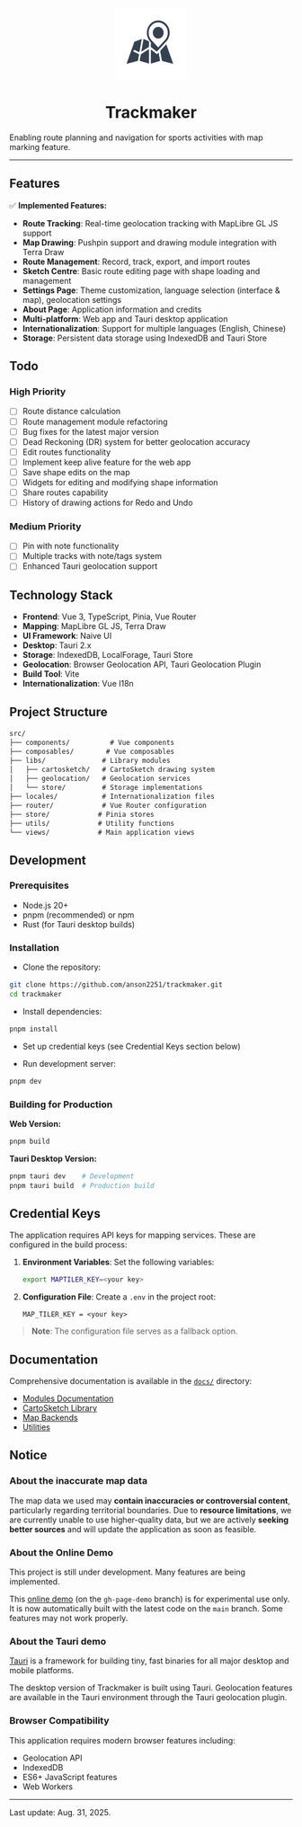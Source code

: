 <div style="text-align: center">
<img src="/public/favicon.svg" width=128 height=128 alt="logo"/>

# Trackmaker

</div>

Enabling route planning and navigation for sports activities with map marking feature.

---

## Features

✅ **Implemented Features:**

- **Route Tracking**: Real-time geolocation tracking with MapLibre GL JS support
- **Map Drawing**: Pushpin support and drawing module integration with Terra Draw
- **Route Management**: Record, track, export, and import routes
- **Sketch Centre**: Basic route editing page with shape loading and management
- **Settings Page**: Theme customization, language selection (interface & map), geolocation settings
- **About Page**: Application information and credits
- **Multi-platform**: Web app and Tauri desktop application
- **Internationalization**: Support for multiple languages (English, Chinese)
- **Storage**: Persistent data storage using IndexedDB and Tauri Store

## Todo

### High Priority

- [ ] Route distance calculation
- [ ] Route management module refactoring
- [ ] Bug fixes for the latest major version
- [ ] Dead Reckoning (DR) system for better geolocation accuracy
- [ ] Edit routes functionality
- [ ] Implement keep alive feature for the web app
- [ ] Save shape edits on the map
- [ ] Widgets for editing and modifying shape information
- [ ] Share routes capability
- [ ] History of drawing actions for Redo and Undo

### Medium Priority

- [ ] Pin with note functionality
- [ ] Multiple tracks with note/tags system
- [ ] Enhanced Tauri geolocation support

## Technology Stack

- **Frontend**: Vue 3, TypeScript, Pinia, Vue Router
- **Mapping**: MapLibre GL JS, Terra Draw
- **UI Framework**: Naive UI
- **Desktop**: Tauri 2.x
- **Storage**: IndexedDB, LocalForage, Tauri Store
- **Geolocation**: Browser Geolocation API, Tauri Geolocation Plugin
- **Build Tool**: Vite
- **Internationalization**: Vue I18n

## Project Structure

```
src/
├── components/          # Vue components
├── composables/        # Vue composables
├── libs/              # Library modules
│   ├── cartosketch/   # CartoSketch drawing system
│   ├── geolocation/   # Geolocation services
│   └── store/         # Storage implementations
├── locales/           # Internationalization files
├── router/            # Vue Router configuration
├── store/            # Pinia stores
├── utils/            # Utility functions
└── views/            # Main application views
```

## Development

### Prerequisites

- Node.js 20+
- pnpm (recommended) or npm
- Rust (for Tauri desktop builds)

### Installation

- Clone the repository:

```bash
git clone https://github.com/anson2251/trackmaker.git
cd trackmaker
```

- Install dependencies:

```bash
pnpm install
```

- Set up credential keys (see Credential Keys section below)

- Run development server:

```bash
pnpm dev
```

### Building for Production

**Web Version:**

```bash
pnpm build
```

**Tauri Desktop Version:**

```bash
pnpm tauri dev    # Development
pnpm tauri build  # Production build
```

## Credential Keys

The application requires API keys for mapping services. These are configured in the build process:

1. **Environment Variables**: Set the following variables:

   ```bash
   export MAPTILER_KEY=<your key>
   ```

2. **Configuration File**: Create a `.env` in the project root:

   ```env
   MAP_TILER_KEY = <your key>
   ```

> **Note**: The configuration file serves as a fallback option.

## Documentation

Comprehensive documentation is available in the [`docs/`](./docs/) directory:

- [Modules Documentation](./docs/modules.md)
- [CartoSketch Library](./docs/libs/cartosketch/)
- [Map Backends](./docs/libs/map-backends/)
- [Utilities](./docs/utils/)

## Notice

### About the inaccurate map data

The map data we used may **contain inaccuracies or controversial content**, particularly regarding territorial boundaries. Due to **resource limitations**, we are currently unable to use higher-quality data, but we are actively **seeking better sources** and will update the application as soon as feasible.

### About the Online Demo

This project is still under development. Many features are being implemented.

This [online demo](https://anson2251.github.io/trackmaker/) (on the `gh-page-demo` branch) is for experimental use only. It is now automatically built with the latest code on the `main` branch. Some features may not work properly.

### About the Tauri demo

[Tauri](https://v2.tauri.app/) is a framework for building tiny, fast binaries for all major desktop and mobile platforms.

The desktop version of Trackmaker is built using Tauri. Geolocation features are available in the Tauri environment through the Tauri geolocation plugin.

### Browser Compatibility

This application requires modern browser features including:

- Geolocation API
- IndexedDB
- ES6+ JavaScript features
- Web Workers

---

Last update: Aug. 31, 2025.
